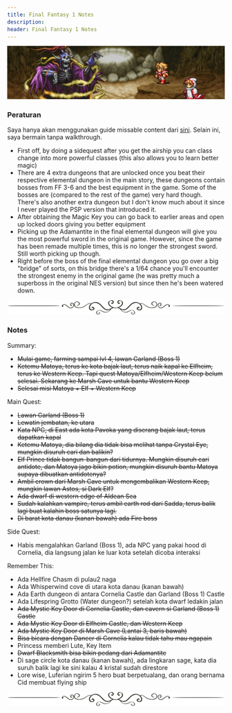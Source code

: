 ```yaml
---
title: Final Fantasy 1 Notes
description:
header: Final Fantasy 1 Notes
---
```


![image](/img/ff1.jpg "Image")

### Peraturan

Saya hanya akan menggunakan guide missable content dari [sini](https://www.reddit.com/r/FinalFantasy/comments/3k2uz3/final_fantasy_missables/). Selain ini, saya bermain tanpa walkthrough.

* First off, by doing a sidequest after you get the airship you can class change into more powerful classes (this also allows you to learn better magic)
* There are 4 extra dungeons that are unlocked once you beat their respective elemental dungeon in the main story, these dungeons contain bosses from FF 3-6 and the best equipment in the game. Some of the bosses are (compared to the rest of the game) very hard though. There's also another extra dungeon but I don't know much about it since I never played the PSP version that introduced it.
* After obtaining the Magic Key you can go back to earlier areas and open up locked doors giving you better equipment
* Picking up the Adamantite in the final elemental dungeon will give you the most powerful sword in the original game. However, since the game has been remade multiple times, this is no longer the strongest sword. Still worth picking up though.
* Right before the boss of the final elemental dungeon you go over a big "bridge" of sorts, on this bridge there's a 1/64 chance you'll encounter the strongest enemy in the original game (he was pretty much a superboss in the original NES version) but since then he's been watered down.

![image](/img/border.png "Border")

### Notes

Summary:  
- ~~Mulai game, farming sampai lvl 4, lawan Garland (Boss 1)~~
- ~~Ketemu Matoya, terus ke kota bajak laut, terus naik kapal ke Elfheim, terus ke Western Keep. Tapi quest Matoya/Elfheim/Western Keep belum selesai. Sekarang ke Marsh Cave untuk bantu Western Keep~~
- ~~Selesai misi Matoya + Elf + Western Keep~~

Main Quest:  
- ~~Lawan Garland (Boss 1)~~
- ~~Lewatin jembatan, ke utara~~
- ~~Kata NPC, di East ada kota Pavoka yang diserang bajak laut, terus dapatkan kapal~~
- ~~Ketemu Matoya, dia bilang dia tidak bisa melihat tanpa Crystal Eye, mungkin disuruh cari dan balikin?~~
- ~~Elf Prince tidak bangun-bangun dari tidurnya. Mungkin disuruh cari antidote, dan Matoya jago bikin potion, mungkin disuruh bantu Matoya supaya dibuatkan antidotenya?~~
- ~~Ambil crown dari Marsh Cave untuk mengembalikan Western Keep, mungkin lawan Astos, si Dark Elf?~~
- ~~Ada dwarf di western edge of Aldean Sea~~
- ~~Sudah kalahkan vampire, terus ambil earth rod dari Sadda, terus balik lagi buat kalahin boss satunya lagi.~~
- ~~Di barat kota danau (kanan bawah) ada Fire boss~~

Side Quest:  
- Habis mengalahkan Garland (Boss 1), ada NPC yang pakai hood di Cornelia, dia langsung jalan ke luar kota setelah dicoba interaksi

Remember This:  
- Ada Hellfire Chasm di pulau2 naga
- Ada Whisperwind cove di utara kota danau (kanan bawah)
- Ada Earth dungeon di antara Cornelia Castle dan Garland (Boss 1) Castle
- Ada Lifespring Grotto (Water dungeon?) setelah kota dwarf ledakin jalan
- ~~Ada Mystic Key Door di Cornelia Castle, dan cavern si Garland (Boss 1) Castle~~
- ~~Ada Mystic Key Door di Elfheim Castle, dan Western Keep~~
- ~~Ada Mystic Key Door di Marsh Cave (Lantai 3, baris bawah)~~
- ~~Bisa bicara dengan Dancer di Cornelia kalau tidak tahu mau ngapain~~
- Princess memberi Lute, Key Item
- ~~Dwarf Blacksmith bisa bikin pedang dari Adamantite~~
- Di sage circle kota danau (kanan bawah), ada lingkaran sage, kata dia suruh balik lagi ke sini kalau 4 kristal sudah direstore
- Lore wise, Luferian ngirim 5 hero buat berpetualang, dan orang bernama Cid membuat flying ship

![image](/img/border.png "Border")

